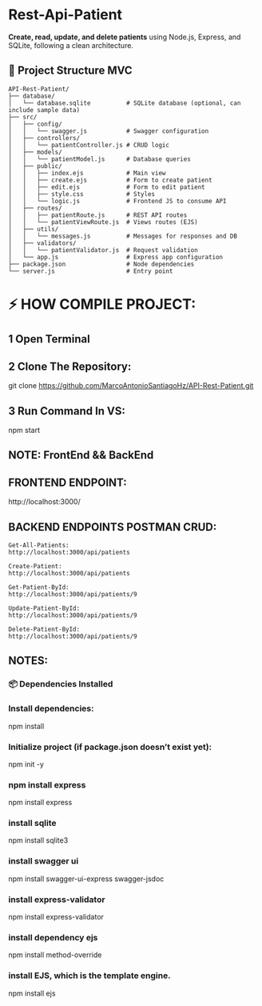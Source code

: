 # Rest-Api-Patient

**Create, read, update, and delete patients** using Node.js, Express, and SQLite, following a clean architecture.

## 📁 Project Structure MVC

```
API-Rest-Patient/
├── database/
│   └── database.sqlite          # SQLite database (optional, can include sample data)
├── src/
│   ├── config/
│   │   └── swagger.js           # Swagger configuration
│   ├── controllers/
│   │   └── patientController.js # CRUD logic
│   ├── models/
│   │   └── patientModel.js      # Database queries
│   ├── public/
│   │   ├── index.ejs            # Main view
│   │   ├── create.ejs           # Form to create patient
│   │   ├── edit.ejs             # Form to edit patient
│   │   ├── style.css            # Styles
│   │   └── logic.js             # Frontend JS to consume API
│   ├── routes/
│   │   ├── patientRoute.js      # REST API routes
│   │   └── patientViewRoute.js  # Views routes (EJS)
│   ├── utils/
│   │   └── messages.js          # Messages for responses and DB
│   ├── validators/
│   │   └── patientValidator.js  # Request validation
│   └── app.js                   # Express app configuration
├── package.json                 # Node dependencies
└── server.js                    # Entry point

```

# ⚡ HOW COMPILE PROJECT:

## 1 Open Terminal 

## 2 Clone The Repository:

git clone https://github.com/MarcoAntonioSantiagoHz/API-Rest-Patient.git

## 3 Run Command In VS:

npm start

## NOTE: FrontEnd && BackEnd


##  FRONTEND ENDPOINT:
http://localhost:3000/

##  BACKEND ENDPOINTS POSTMAN CRUD:

```
Get-All-Patients:
http://localhost:3000/api/patients

Create-Patient:
http://localhost:3000/api/patients

Get-Patient-ById:
http://localhost:3000/api/patients/9

Update-Patient-ById:
http://localhost:3000/api/patients/9

Delete-Patient-ById:
http://localhost:3000/api/patients/9
```

## NOTES:

### 📦 Dependencies Installed

### Install dependencies:

npm install

### Initialize project (if package.json doesn’t exist yet):

npm init -y

### npm install express

npm install express

### install sqlite

npm install sqlite3

### install swagger ui

npm install swagger-ui-express swagger-jsdoc

### install express-validator

npm install express-validator

### install dependency ejs

npm install method-override

### install EJS, which is the template engine.

npm install ejs
